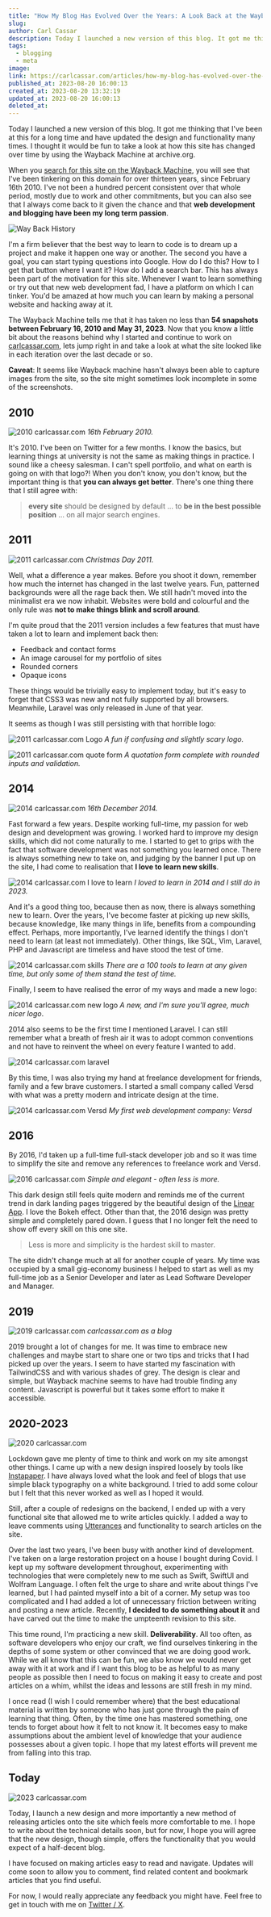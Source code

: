 ```yaml
---
title: "How My Blog Has Evolved Over the Years: A Look Back at the Wayback Machine"
slug: 
author: Carl Cassar
description: Today I launched a new version of this blog. It got me thinking that I've been at this for a long time and have updated the design and functionality many times. I thought it would be fun to take a look at how this site has changed over time by using the Wayback Machine at archive.org
tags:
  - blogging
  - meta
image: 
link: https://carlcassar.com/articles/how-my-blog-has-evolved-over-the-years-a-look-back-at-the-wayback-machine
published_at: 2023-08-20 16:00:13
created_at: 2023-08-20 13:32:19
updated_at: 2023-08-20 16:00:13
deleted_at:
---
```

Today I launched a new version of this blog. It got me thinking that I've been at this for a long time and have updated the design and functionality many times. I thought it would be fun to take a look at how this site has changed over time by using the Wayback Machine at archive.org.

When you [search for this site on the Wayback Machine](https://web.archive.org/web/20230000000000*/https://www.carlcassar.com), you will see that I've been tinkering on this domain for over thirteen years, since February 16th 2010. I've not been a hundred percent consistent over that whole period, mostly due to work and other commitments, but you can also see that I always come back to it given the chance and that **web development and blogging have been my long term passion**.

![Way Back History](https://media.carlcassar.com/how-my-blog-has-evolved-over-the-years-a-look-back-at-the-wayback-machine/way-back-history.png)

I'm a firm believer that the best way to learn to code is to dream up a project and make it happen one way or another. The second you have a goal, you can start typing questions into Google. How do I do this? How to I get that button where I want it? How do I add a search bar. This has always been part of the motivation for this site. Whenever I want to learn something or try out that new web development fad, I have a platform on which I can tinker. You'd be amazed at how much you can learn by making a personal website and hacking away at it.

The Wayback Machine tells me that it has taken no less than **54 snapshots between February 16, 2010 and May 31, 2023**. Now that you know a little bit about the reasons behind why I started and continue to work on [carlcassar.com](https://www.carlcassar.com), lets jump right in and take a look at what the site looked like in each iteration over the last decade or so.

**Caveat**: It seems like Wayback machine hasn't always been able to capture images from the site, so the site might sometimes look incomplete in some of the screenshots.

## 2010

![2010 carlcassar.com](https://media.carlcassar.com/how-my-blog-has-evolved-over-the-years-a-look-back-at-the-wayback-machine/carlcassar.com-2010-02-16.png)
*16th February 2010.*

It's 2010. I've been on Twitter for a few months. I know the basics, but learning things at university is not the same as making things in practice. I sound like a cheesy salesman. I can't spell portfolio, and what on earth is going on with that logo?! When you don't know, you don't know, but the important thing is that **you can always get better**. There's one thing there that I still agree with:

> **every site** should be designed by default ... to **be in the best possible position** ... on all major search engines.

## 2011

![2011 carlcassar.com](https://media.carlcassar.com/how-my-blog-has-evolved-over-the-years-a-look-back-at-the-wayback-machine/carlcassar.com-2011-12-25.png)
*Christmas Day 2011.*

Well, what a difference a year makes. Before you shoot it down, remember how much the internet has changed in the last twelve years. Fun, patterned backgrounds were all the rage back then. We still hadn't moved into the minimalist era we now inhabit. Websites were bold and colourful and the only rule was **not to make things blink and scroll around**. 

I'm quite proud that the 2011 version includes a few features that must have taken a lot to learn and implement back then:

- Feedback and contact forms
- An image carousel for my portfolio of sites
- Rounded corners
- Opaque icons

These things would be trivially easy to implement today, but it's easy to forget that CSS3 was new and not fully supported by all browsers. Meanwhile, Laravel was only released in June of that year.

It seems as though I was still persisting with that horrible logo:

![2011 carlcassar.com Logo](https://media.carlcassar.com/how-my-blog-has-evolved-over-the-years-a-look-back-at-the-wayback-machine/carlcassar.com-2011-12-25-logo.png)
*A fun if confusing and slightly scary logo.*

![2011 carlcassar.com quote form](https://media.carlcassar.com/how-my-blog-has-evolved-over-the-years-a-look-back-at-the-wayback-machine/carlcassar.com-2011-12-25-form.png)
*A quotation form complete with rounded inputs and validation.*

## 2014

![2014 carlcassar.com](https://media.carlcassar.com/how-my-blog-has-evolved-over-the-years-a-look-back-at-the-wayback-machine/carlcassar.com-2014-12-16.png)
*16th December 2014.*

Fast forward a few years. Despite working full-time, my passion for web design and development was growing. I worked hard to improve my design skills, which did not come naturally to me. I started to get to grips with the fact that software development was not something you learned once. There is always something new to take on, and judging by the banner I put up on the site, I had come to realisation that **I love to learn new skills**.

![2014 carlcassar.com I love to learn](https://media.carlcassar.com/how-my-blog-has-evolved-over-the-years-a-look-back-at-the-wayback-machine/carlcassar.com-2014-12-16-love-to-learn.png)
*I loved to learn in 2014 and I still do in 2023.*

And it's a good thing too, because then as now, there is always something new to learn. Over the years, I've become faster at picking up new skills, because knowledge, like many things in life, benefits from a compounding effect. Perhaps, more importantly, I've learned identify the things I don't need to learn (at least not immediately). Other things, like SQL, Vim, Laravel, PHP and Javascript are timeless and have stood the test of time.

![2014 carlcassar.com skills](https://media.carlcassar.com/how-my-blog-has-evolved-over-the-years-a-look-back-at-the-wayback-machine/carlcassar.com-2014-12-16-skills.png)
*There are a 100 tools to learn at any given time, but only some of them stand the test of time.*

Finally, I seem to have realised the error of my ways and made a new logo:

![2014 carlcassar.com new logo](https://media.carlcassar.com/how-my-blog-has-evolved-over-the-years-a-look-back-at-the-wayback-machine/carlcassar.com-2014-12-16-new-logo.png)
*A new, and I'm sure you'll agree, much nicer logo*.

2014 also seems to be the first time I mentioned Laravel. I can still remember what a breath of fresh air it was to adopt common conventions and not have to reinvent the wheel on every feature I wanted to add.

![2014 carlcassar.com laravel](https://media.carlcassar.com/how-my-blog-has-evolved-over-the-years-a-look-back-at-the-wayback-machine/carlcassar.com-2014-12-16-laravel.png)

By this time, I was also trying my hand at freelance development for friends, family and a few brave customers. I started a small company called Versd with what was a pretty modern and intricate design at the time.

![2014 carlcassar.com Versd](https://media.carlcassar.com/how-my-blog-has-evolved-over-the-years-a-look-back-at-the-wayback-machine/carlcassar.com-2014-12-16-versd.png)
*My first web development company: Versd*

## 2016

By 2016, I'd taken up a full-time full-stack developer job and so it was time to simplify the site and remove any references to freelance work and Versd.

![2016 carlcassar.com](https://media.carlcassar.com/how-my-blog-has-evolved-over-the-years-a-look-back-at-the-wayback-machine/carlcassar.com-2016-10-18.png)
*Simple and elegant - often less is more.*

This dark design still feels quite modern and reminds me of the current trend in dark landing pages triggered by the beautiful design of the [Linear App](https://linear.app). I love the Bokeh effect. Other than that, the 2016 design was pretty simple and completely pared down. I guess that I no longer felt the need to show off every skill on this one site.

> Less is more and simplicity is the hardest skill to master.

The site didn't change much at all for another couple of years. My time was occupied by a small gig-economy business I helped to start as well as my full-time job as a Senior Developer and later as Lead Software Developer and Manager.

## 2019

![2019 carlcassar.com](https://media.carlcassar.com/how-my-blog-has-evolved-over-the-years-a-look-back-at-the-wayback-machine/carlcassar.com-2019-01-23.png)
*carlcassar.com as a blog*

2019 brought a lot of changes for me. It was time to embrace new challenges and maybe start to share one or two tips and tricks that I had picked up over the years. I seem to have started my fascination with TailwindCSS and with various shades of grey. The design is clear and simple, but Wayback machine seems to have had trouble finding any content. Javascript is powerful but it takes some effort to make it accessible.

## 2020-2023

![2020 carlcassar.com](https://media.carlcassar.com/how-my-blog-has-evolved-over-the-years-a-look-back-at-the-wayback-machine/carlcassar.com-2023-02-06.png)

Lockdown gave me plenty of time to think and work on my site amongst other things. I came up with a new design inspired loosely by tools like [Instapaper](https://www.instapaper.com). I have always loved what the look and feel of blogs that use simple black typography on a white background. I tried to add some colour but I felt that this never worked as well as I hoped it would.

Still, after a couple of redesigns on the backend, I ended up with a very functional site that allowed me to write articles quickly. I added a way to leave comments using [Utterances](https://www.carlcassar.com/articles/add-comments-to-your-blog-in-under-five-minutes) and functionality to search articles on the site.

Over the last two years, I've been busy with another kind of development. I've taken on a large restoration project on a house I bought during Covid. I kept up my software development throughout, experimenting with technologies that were completely new to me such as Swift, SwiftUI and Wolfram Language. I often felt the urge to share and write about things I've learned, but I had painted myself into a bit of a corner. My setup was too complicated and I had added a lot of unnecessary friction between writing and posting a new article. Recently, **I decided to do something about it** and have carved out the time to make the umpteenth revision to this site. 

This time round, I'm practicing a new skill. **Deliverability**. All too often, as software developers who enjoy our craft, we find ourselves tinkering in the depths of some system or other convinced that we are doing good work. While we all know that this can be fun, we also know we would never get away with it at work and if I want this blog to be as helpful to as many people as possible then I need to focus on making it easy to create and post articles on a whim, whilst the ideas and lessons are still fresh in my mind.

I once read (I wish I could remember where) that the best educational material is written by someone who has just gone through the pain of learning that thing. Often, by the time one has mastered something, one tends to forget about how it felt to not know it. It becomes easy to make assumptions about the ambient level of knowledge that your audience possesses about a given topic. I hope that my latest efforts will prevent me from falling into this trap.

## Today

![2023 carlcassar.com](https://media.carlcassar.com/how-my-blog-has-evolved-over-the-years-a-look-back-at-the-wayback-machine/carlcassar.com-2023-08-20.jpg)

Today, I launch a new design and more importantly a new method of releasing articles onto the site which feels more comfortable to me. I hope to write about the technical details soon, but for now, I hope you will agree that the new design, though simple, offers the functionality that you would expect of a half-decent blog.

I have focused on making articles easy to read and navigate. Updates will come soon to allow you to comment, find related content and bookmark articles that you find useful.

For now, I would really appreciate any feedback you might have. Feel free to get in touch with me on [Twitter / X](https://twitter.com/carlcassar).
